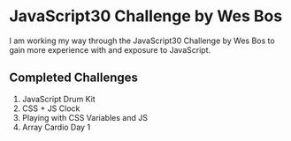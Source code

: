 # JavaScript30 Challenge by Wes Bos

I am working my way through the JavaScript30 Challenge by Wes Bos to gain more experience with and exposure to JavaScript.

## Completed Challenges
1. JavaScript Drum Kit
2. CSS + JS Clock 
3. Playing with CSS Variables and JS
4. Array Cardio Day 1

